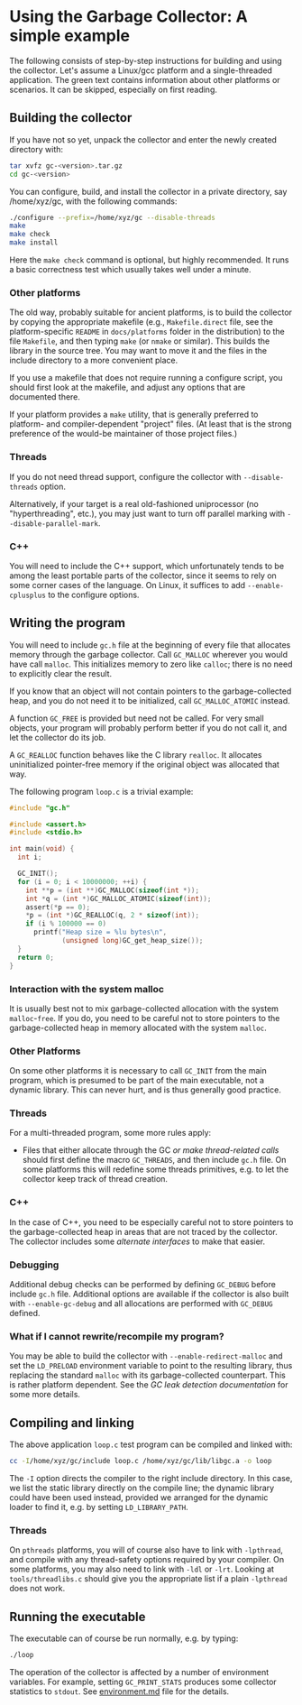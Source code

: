 # Using the Garbage Collector: A simple example

The following consists of step-by-step instructions for building and using the
collector. Let's assume a Linux/gcc platform and a single-threaded
application. The green text contains information about other platforms
or scenarios. It can be skipped, especially on first reading.

## Building the collector

If you have not so yet, unpack the collector and enter the newly created
directory with:

```sh
tar xvfz gc-<version>.tar.gz
cd gc-<version>
```

You can configure, build, and install the collector in a private directory,
say /home/xyz/gc, with the following commands:

```sh
./configure --prefix=/home/xyz/gc --disable-threads
make
make check
make install
```

Here the `make check` command is optional, but highly recommended. It runs
a basic correctness test which usually takes well under a minute.

### Other platforms

The old way, probably suitable for ancient platforms, is to build the
collector by copying the appropriate makefile (e.g., `Makefile.direct` file,
see the platform-specific `README` in `docs/platforms` folder in the
distribution) to the file `Makefile`, and then typing `make` (or `nmake`
or similar). This builds the library in the source tree. You may want
to move it and the files in the include directory to a more convenient place.

If you use a makefile that does not require running a configure script, you
should first look at the makefile, and adjust any options that are documented
there.

If your platform provides a `make` utility, that is generally preferred
to platform- and compiler-dependent "project" files. (At least that is the
strong preference of the would-be maintainer of those project files.)

### Threads

If you do not need thread support, configure the collector with
`--disable-threads` option.

Alternatively, if your target is a real old-fashioned uniprocessor (no
"hyperthreading", etc.), you may just want to turn off parallel marking with
`--disable-parallel-mark`.

### C++

You will need to include the C++ support, which unfortunately tends to be
among the least portable parts of the collector, since it seems to rely
on some corner cases of the language. On Linux, it suffices to add
`--enable-cplusplus` to the configure options.

## Writing the program

You will need to include `gc.h` file at the beginning of every file that
allocates memory through the garbage collector. Call `GC_MALLOC` wherever you
would have call `malloc`. This initializes memory to zero like `calloc`;
there is no need to explicitly clear the result.

If you know that an object will not contain pointers to the garbage-collected
heap, and you do not need it to be initialized, call `GC_MALLOC_ATOMIC`
instead.

A function `GC_FREE` is provided but need not be called. For very small
objects, your program will probably perform better if you do not call it, and
let the collector do its job.

A `GC_REALLOC` function behaves like the C library `realloc`. It allocates
uninitialized pointer-free memory if the original object was allocated that
way.

The following program `loop.c` is a trivial example:

```c
#include "gc.h"

#include <assert.h>
#include <stdio.h>

int main(void) {
  int i;

  GC_INIT();
  for (i = 0; i < 10000000; ++i) {
    int **p = (int **)GC_MALLOC(sizeof(int *));
    int *q = (int *)GC_MALLOC_ATOMIC(sizeof(int));
    assert(*p == 0);
    *p = (int *)GC_REALLOC(q, 2 * sizeof(int));
    if (i % 100000 == 0)
      printf("Heap size = %lu bytes\n",
             (unsigned long)GC_get_heap_size());
  }
  return 0;
}
```


### Interaction with the system malloc

It is usually best not to mix garbage-collected allocation with the system
`malloc`-`free`. If you do, you need to be careful not to store pointers
to the garbage-collected heap in memory allocated with the system `malloc`.

### Other Platforms

On some other platforms it is necessary to call `GC_INIT` from the main
program, which is presumed to be part of the main executable, not a dynamic
library. This can never hurt, and is thus generally good practice.

### Threads

For a multi-threaded program, some more rules apply:

  * Files that either allocate through the GC _or make thread-related calls_
  should first define the macro `GC_THREADS`, and then include `gc.h` file.
  On some platforms this will redefine some threads primitives, e.g. to let
  the collector keep track of thread creation.

### C++

In the case of C++, you need to be especially careful not to store pointers
to the garbage-collected heap in areas that are not traced by the collector.
The collector includes some _alternate interfaces_ to make that easier.

### Debugging

Additional debug checks can be performed by defining `GC_DEBUG` before
include `gc.h` file. Additional options are available if the collector is also
built with `--enable-gc-debug` and all allocations are performed with
`GC_DEBUG` defined.

### What if I cannot rewrite/recompile my program?

You may be able to build the collector with `--enable-redirect-malloc` and set
the `LD_PRELOAD` environment variable to point to the resulting library, thus
replacing the standard `malloc` with its garbage-collected counterpart. This
is rather platform dependent. See the _GC leak detection documentation_ for
some more details.

## Compiling and linking

The above application `loop.c` test program can be compiled and linked with:

```sh
cc -I/home/xyz/gc/include loop.c /home/xyz/gc/lib/libgc.a -o loop
```

The `-I` option directs the compiler to the right include directory. In this
case, we list the static library directly on the compile line; the dynamic
library could have been used instead, provided we arranged for the dynamic
loader to find it, e.g. by setting `LD_LIBRARY_PATH`.

### Threads

On `pthreads` platforms, you will of course also have to link with
`-lpthread`, and compile with any thread-safety options required by your
compiler. On some platforms, you may also need to link with `-ldl` or `-lrt`.
Looking at `tools/threadlibs.c` should give you the appropriate list if
a plain `-lpthread` does not work.

## Running the executable

The executable can of course be run normally, e.g. by typing:

```sh
./loop
```

The operation of the collector is affected by a number of environment
variables. For example, setting `GC_PRINT_STATS` produces some collector
statistics to `stdout`. See [environment.md](environment.md) file for the
details.
